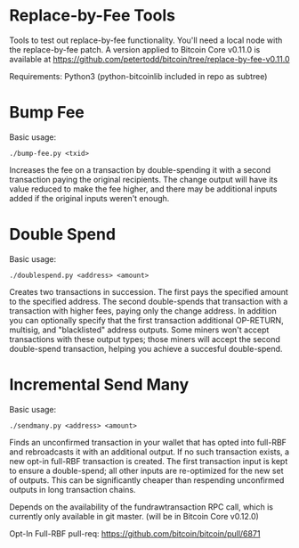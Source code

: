 Replace-by-Fee Tools
====================

Tools to test out replace-by-fee functionality. You'll need a local node with
the replace-by-fee patch. A version applied to Bitcoin Core v0.11.0 is
available at https://github.com/petertodd/bitcoin/tree/replace-by-fee-v0.11.0

Requirements: Python3 (python-bitcoinlib included in repo as subtree)


Bump Fee
========

Basic usage:

    ./bump-fee.py <txid>

Increases the fee on a transaction by double-spending it with a second
transaction paying the original recipients. The change output will have its
value reduced to make the fee higher, and there may be additional inputs added
if the original inputs weren't enough.


Double Spend
============

Basic usage:

    ./doublespend.py <address> <amount>

Creates two transactions in succession. The first pays the specified amount to
the specified address. The second double-spends that transaction with a
transaction with higher fees, paying only the change address. In addition you
can optionally specify that the first transaction additional OP-RETURN,
multisig, and "blacklisted" address outputs. Some miners won't accept
transactions with these output types; those miners will accept the second
double-spend transaction, helping you achieve a succesful double-spend.


Incremental Send Many
=====================

Basic usage:

    ./sendmany.py <address> <amount>

Finds an unconfirmed transaction in your wallet that has opted into full-RBF
and rebroadcasts it with an additional output. If no such transaction exists, a
new opt-in full-RBF transaction is created. The first transaction input is kept
to ensure a double-spend; all other inputs are re-optimized for the new set of
outputs.  This can be significantly cheaper than respending unconfirmed outputs
in long transaction chains.

Depends on the availability of the fundrawtransaction RPC call, which is
currently only available in git master. (will be in Bitcoin Core v0.12.0)

Opt-In Full-RBF pull-req: https://github.com/bitcoin/bitcoin/pull/6871
